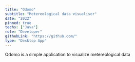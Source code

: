 ```yaml
---
title: "Odomo"
subtitle: "Metereological data visualiser"
date: "2022"
pinned: true
techs: ["Java"]
role: "Developer"
githubLink: "https://github.com/"
type: "Desktop App"
---
```


Odomo is a simple application to visualize metereological data